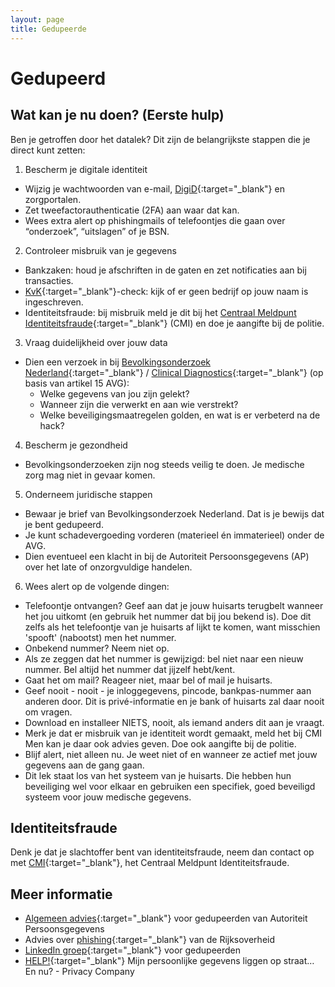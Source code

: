 ```yaml
---
layout: page
title: Gedupeerde
---
```

# Gedupeerd

## Wat kan je nu doen? (Eerste hulp)
Ben je getroffen door het datalek? Dit zijn de belangrijkste stappen die je direct kunt zetten:

1. Bescherm je digitale identiteit
* Wijzig je wachtwoorden van e-mail, [DigiD](https://www.digid.nl/inlogmethodes/gebruikersnaam-en-wachtwoord/){:target="_blank"} en zorgportalen.
* Zet tweefactorauthenticatie (2FA) aan waar dat kan.
* Wees extra alert op phishingmails of telefoontjes die gaan over “onderzoek”, “uitslagen” of je BSN.

2. Controleer misbruik van je gegevens
* Bankzaken: houd je afschriften in de gaten en zet notificaties aan bij transacties.
* [KvK](https://www.kvk.nl/){:target="_blank"}-check: kijk of er geen bedrijf op jouw naam is ingeschreven.
* Identiteitsfraude: bij misbruik meld je dit bij het [Centraal Meldpunt Identiteitsfraude](https://www.rvig.nl/cmi){:target="_blank"} (CMI) en doe je aangifte bij de politie.

3. Vraag duidelijkheid over jouw data
* Dien een verzoek in bij [Bevolkingsonderzoek Nederland](https://www.bevolkingsonderzoeknederland.nl/){:target="_blank"} / [Clinical Diagnostics](https://clinicaldiagnostics.nl/nl/){:target="_blank"} (op basis van artikel 15 AVG):
  * Welke gegevens van jou zijn gelekt?
  * Wanneer zijn die verwerkt en aan wie verstrekt?
  * Welke beveiligingsmaatregelen golden, en wat is er verbeterd na de hack?

4. Bescherm je gezondheid
* Bevolkingsonderzoeken zijn nog steeds veilig te doen. Je medische zorg mag niet in gevaar komen.

5. Onderneem juridische stappen
* Bewaar je brief van Bevolkingsonderzoek Nederland. Dat is je bewijs dat je bent gedupeerd.
* Je kunt schadevergoeding vorderen (materieel én immaterieel) onder de AVG.
* Dien eventueel een klacht in bij de Autoriteit Persoonsgegevens (AP) over het late of onzorgvuldige handelen.

6. Wees alert op de volgende dingen:
* Telefoontje ontvangen? Geef aan dat je jouw huisarts terugbelt wanneer het jou uitkomt (en gebruik het nummer dat bij jou bekend is). Doe dit zelfs als het telefoontje van je huisarts af lijkt te komen, want misschien 'spooft' (nabootst) men het nummer.
* Onbekend nummer? Neem niet op.
* Als ze zeggen dat het nummer is gewijzigd: bel niet naar een nieuw nummer. Bel altijd het nummer dat jijzelf hebt/kent.
* Gaat het om mail? Reageer niet, maar bel of mail je huisarts.
* Geef nooit - nooit - je inloggegevens, pincode, bankpas-nummer aan anderen door. Dit is privé-informatie en je bank of huisarts zal daar nooit om vragen.
* Download en installeer NIETS, nooit, als iemand anders dit aan je vraagt.
* Merk je dat er misbruik van je identiteit wordt gemaakt, meld het bij CMI Men kan je daar ook advies geven. Doe ook aangifte bij de politie.
* Blijf alert, niet alleen nu. Je weet niet of en wanneer ze actief met jouw gegevens aan de gang gaan.
* Dit lek staat los van het systeem van je huisarts. Die hebben hun beveiliging wel voor elkaar en gebruiken een specifiek, goed beveiligd systeem voor jouw medische gegevens.

## Identiteitsfraude

Denk je dat je slachtoffer bent van identiteitsfraude, neem dan contact op met [CMI](https://www.rijksoverheid.nl/contact/contactgids/centraal-meldpunt-identiteitsfraude-cmi){:target="_blank"}, het Centraal Meldpunt Identiteitsfraude.

## Meer informatie
* [Algemeen advies](https://www.autoriteitpersoonsgegevens.nl/themas/beveiliging/datalekken/slachtoffer-van-een-datalek-dit-kunt-u-doen){:target="_blank"} voor gedupeerden van Autoriteit Persoonsgegevens
* Advies over [phishing](https://www.rijksoverheid.nl/onderwerpen/cybercrime-en-cybersecurity/vraag-en-antwoord/phishing){:target="_blank"} van de Rijksoverheid
* [LinkedIn groep](https://lnkd.in/e4PvZjy6){:target="_blank"} voor gedupeerden
* [HELP!](https://www.privacycompany.eu/nl/blog/help-mijn-persoonlijke-gegevens-liggen-op-straat-en-nu){:target="_blank"} Mijn persoonlijke gegevens liggen op straat… En nu? - Privacy Company